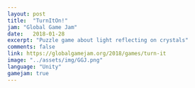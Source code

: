 ```yaml
---
layout: post
title:  "TurnItOn!"
jam: "Global Game Jam"
date:   2018-01-28
excerpt: "Puzzle game about light reflecting on crystals"
comments: false
link: https://globalgamejam.org/2018/games/turn-it
image: "../assets/img/GGJ.png"
language: "Unity"
gamejam: true
---
```

